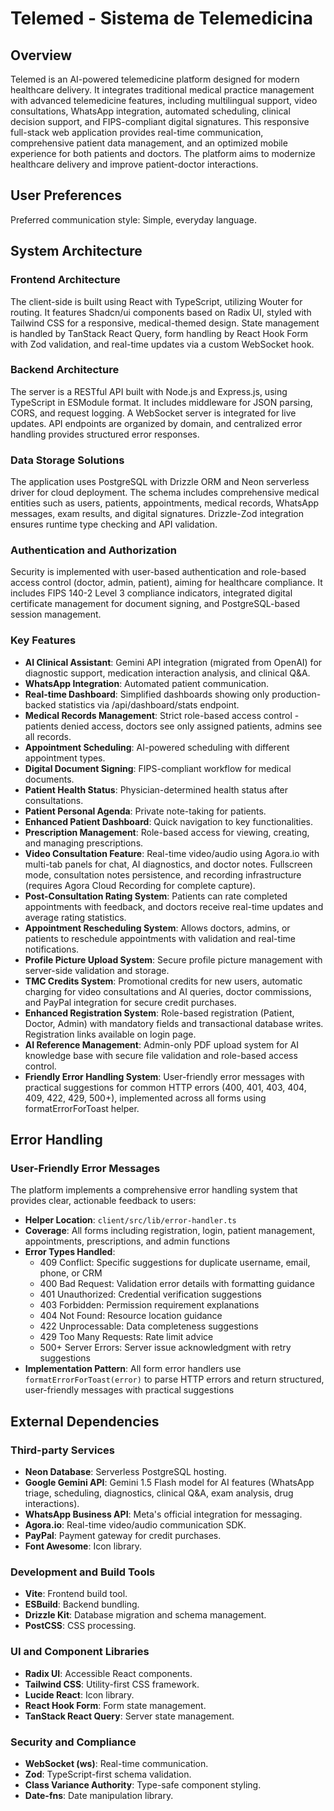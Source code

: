 # Telemed - Sistema de Telemedicina

## Overview
Telemed is an AI-powered telemedicine platform designed for modern healthcare delivery. It integrates traditional medical practice management with advanced telemedicine features, including multilingual support, video consultations, WhatsApp integration, automated scheduling, clinical decision support, and FIPS-compliant digital signatures. This responsive full-stack web application provides real-time communication, comprehensive patient data management, and an optimized mobile experience for both patients and doctors. The platform aims to modernize healthcare delivery and improve patient-doctor interactions.

## User Preferences
Preferred communication style: Simple, everyday language.

## System Architecture

### Frontend Architecture
The client-side is built using React with TypeScript, utilizing Wouter for routing. It features Shadcn/ui components based on Radix UI, styled with Tailwind CSS for a responsive, medical-themed design. State management is handled by TanStack React Query, form handling by React Hook Form with Zod validation, and real-time updates via a custom WebSocket hook.

### Backend Architecture
The server is a RESTful API built with Node.js and Express.js, using TypeScript in ESModule format. It includes middleware for JSON parsing, CORS, and request logging. A WebSocket server is integrated for live updates. API endpoints are organized by domain, and centralized error handling provides structured error responses.

### Data Storage Solutions
The application uses PostgreSQL with Drizzle ORM and Neon serverless driver for cloud deployment. The schema includes comprehensive medical entities such as users, patients, appointments, medical records, WhatsApp messages, exam results, and digital signatures. Drizzle-Zod integration ensures runtime type checking and API validation.

### Authentication and Authorization
Security is implemented with user-based authentication and role-based access control (doctor, admin, patient), aiming for healthcare compliance. It includes FIPS 140-2 Level 3 compliance indicators, integrated digital certificate management for document signing, and PostgreSQL-based session management.

### Key Features
- **AI Clinical Assistant**: Gemini API integration (migrated from OpenAI) for diagnostic support, medication interaction analysis, and clinical Q&A.
- **WhatsApp Integration**: Automated patient communication.
- **Real-time Dashboard**: Simplified dashboards showing only production-backed statistics via /api/dashboard/stats endpoint.
- **Medical Records Management**: Strict role-based access control - patients denied access, doctors see only assigned patients, admins see all records.
- **Appointment Scheduling**: AI-powered scheduling with different appointment types.
- **Digital Document Signing**: FIPS-compliant workflow for medical documents.
- **Patient Health Status**: Physician-determined health status after consultations.
- **Patient Personal Agenda**: Private note-taking for patients.
- **Enhanced Patient Dashboard**: Quick navigation to key functionalities.
- **Prescription Management**: Role-based access for viewing, creating, and managing prescriptions.
- **Video Consultation Feature**: Real-time video/audio using Agora.io with multi-tab panels for chat, AI diagnostics, and doctor notes. Fullscreen mode, consultation notes persistence, and recording infrastructure (requires Agora Cloud Recording for complete capture).
- **Post-Consultation Rating System**: Patients can rate completed appointments with feedback, and doctors receive real-time updates and average rating statistics.
- **Appointment Rescheduling System**: Allows doctors, admins, or patients to reschedule appointments with validation and real-time notifications.
- **Profile Picture Upload System**: Secure profile picture management with server-side validation and storage.
- **TMC Credits System**: Promotional credits for new users, automatic charging for video consultations and AI queries, doctor commissions, and PayPal integration for secure credit purchases.
- **Enhanced Registration System**: Role-based registration (Patient, Doctor, Admin) with mandatory fields and transactional database writes. Registration links available on login page.
- **AI Reference Management**: Admin-only PDF upload system for AI knowledge base with secure file validation and role-based access control.
- **Friendly Error Handling System**: User-friendly error messages with practical suggestions for common HTTP errors (400, 401, 403, 404, 409, 422, 429, 500+), implemented across all forms using formatErrorForToast helper.

## Error Handling

### User-Friendly Error Messages
The platform implements a comprehensive error handling system that provides clear, actionable feedback to users:
- **Helper Location**: `client/src/lib/error-handler.ts`
- **Coverage**: All forms including registration, login, patient management, appointments, prescriptions, and admin functions
- **Error Types Handled**:
  - 409 Conflict: Specific suggestions for duplicate username, email, phone, or CRM
  - 400 Bad Request: Validation error details with formatting guidance
  - 401 Unauthorized: Credential verification suggestions
  - 403 Forbidden: Permission requirement explanations
  - 404 Not Found: Resource location guidance
  - 422 Unprocessable: Data completeness suggestions
  - 429 Too Many Requests: Rate limit advice
  - 500+ Server Errors: Server issue acknowledgment with retry suggestions
- **Implementation Pattern**: All form error handlers use `formatErrorForToast(error)` to parse HTTP errors and return structured, user-friendly messages with practical suggestions

## External Dependencies

### Third-party Services
- **Neon Database**: Serverless PostgreSQL hosting.
- **Google Gemini API**: Gemini 1.5 Flash model for AI features (WhatsApp triage, scheduling, diagnostics, clinical Q&A, exam analysis, drug interactions).
- **WhatsApp Business API**: Meta's official integration for messaging.
- **Agora.io**: Real-time video/audio communication SDK.
- **PayPal**: Payment gateway for credit purchases.
- **Font Awesome**: Icon library.

### Development and Build Tools
- **Vite**: Frontend build tool.
- **ESBuild**: Backend bundling.
- **Drizzle Kit**: Database migration and schema management.
- **PostCSS**: CSS processing.

### UI and Component Libraries
- **Radix UI**: Accessible React components.
- **Tailwind CSS**: Utility-first CSS framework.
- **Lucide React**: Icon library.
- **React Hook Form**: Form state management.
- **TanStack React Query**: Server state management.

### Security and Compliance
- **WebSocket (ws)**: Real-time communication.
- **Zod**: TypeScript-first schema validation.
- **Class Variance Authority**: Type-safe component styling.
- **Date-fns**: Date manipulation library.